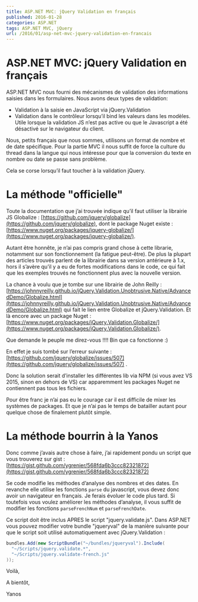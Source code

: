 ```yaml
---
title: ASP.NET MVC: jQuery Validation en français
published: 2016-01-28
categories: ASP.NET
tags: ASP.NET MVC, jQuery
url: /2016/01/asp-net-mvc-jquery-validation-en-francais
---
```


# ASP.NET MVC: jQuery Validation en français

ASP.NET MVC nous fourni des mécanismes de validation des informations saisies dans les formulaires. Nous avons deux types de validation:

- Validation à la saisie en JavaScript via jQuery.Validation
- Validation dans le contrôleur  lorsqu’il bind les valeurs dans les modèles. Utile lorsque la validation JS n’est pas active ou que le Javascript a été désactivé sur le navigateur du client.

Nous, petits français que nous sommes, utilisons un format de nombre et de date spécifique. Pour la partie MVC il nous suffit de force la culture du thread dans la langue qui nous intéresse pour que la conversion du texte en nombre ou date se passe sans problème.

Cela se corse lorsqu’il faut toucher à la validation jQuery.

# La méthode "officielle"

Toute la documentation que j’ai trouvée indique qu’il faut utiliser la librairie JS Globalize : [https://github.com/jquery/globalize](https://github.com/jquery/globalize), dont le package Nuget existe : [https://www.nuget.org/packages/jquery-globalize/](https://www.nuget.org/packages/jquery-globalize/).

Autant être honnête, je n’ai pas compris grand chose à cette librarie, notamment sur son fonctionnement (la fatigue peut-être). De plus la plupart des articles trouvés parlent de la librairie dans sa version antérieure à 1.x, hors il s’avère qu’il y a eu de fortes modifications dans le code, ce qui fait que les exemples trouvés ne fonctionnent plus avec la nouvelle version.

La chance à voulu que je tombe sur une librairie de John Reilly : [https://johnnyreilly.github.io/jQuery.Validation.Unobtrusive.Native/AdvancedDemo/Globalize.html](https://johnnyreilly.github.io/jQuery.Validation.Unobtrusive.Native/AdvancedDemo/Globalize.html) qui fait le lien entre Globalize et jQuery.Validation. Et là encore avec un package Nuget : [https://www.nuget.org/packages/jQuery.Validation.Globalize/](https://www.nuget.org/packages/jQuery.Validation.Globalize/).

Que demande le peuple me direz-vous !!!! Bin que ca fonctionne :)

En effet je suis tombé sur l’erreur suivante : [https://github.com/jquery/globalize/issues/507](https://github.com/jquery/globalize/issues/507) .

Donc la solution serait d’installer les différentes lib via NPM (si vous avez VS 2015, sinon en dehors de VS) car apparemment les packages Nuget ne contiennent pas tous les fichiers.

Pour être franc je n’ai pas eu le courage car il est difficile de mixer les systèmes de packages. Et que je n’ai pas le temps de batailler autant pour quelque chose de finalement plutôt simple.

# La méthode bourrin à la Yanos

Donc comme j’avais autre chose à faire, j’ai rapidement pondu un script que vous trouverez sur gist : [https://gist.github.com/ygrenier/568fda6b3ccc82321872](https://gist.github.com/ygrenier/568fda6b3ccc82321872)

Se code modifie les méthodes d’analyse des nombres et des dates. En revanche elle utilise les fonctions ```parse``` du javascript, vous devez donc avoir un navigateur en français. Je ferais évoluer le code plus tard. Si toutefois vous voulez améliorer les méthodes d’analyse, il vous suffit de modifier les fonctions ```parseFrenchNum``` et ```parseFrenchDate```.

Ce script doit être inclus APRES le script "jquery.validate.js". Dans ASP.NET vous pouvez modifier votre bundle "jqueryval" de la manière suivante pour que le script soit utilisé automatiquement avec jQuery.Validation :

```csharp
bundles.Add(new ScriptBundle("~/bundles/jqueryval").Include(
  "~/Scripts/jquery.validate.*",
  "~/Scripts/jquery.validate-french.js"
));
```

Voilà,

A bientôt,

Yanos
